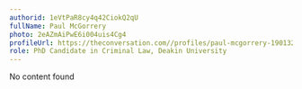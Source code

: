 ```yaml
---
authorid: 1eVtPaR8cy4q42CiokQ2qU
fullName: Paul McGorrery
photo: 2eAZmAiPwE6i004uis4Cg4
profileUrl: https://theconversation.com//profiles/paul-mcgorrery-190132
role: PhD Candidate in Criminal Law, Deakin University
---
```

No content found